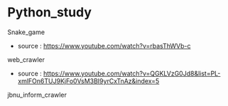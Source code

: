 # Python_study

Snake_game
 - source : https://www.youtube.com/watch?v=rbasThWVb-c

web_crawler
 - source : https://www.youtube.com/watch?v=QGKLVzG0Jd8&list=PL-xmlFOn6TUJ9KjFo0VsM3BI9yrCxTnAz&index=5

jbnu_inform_crawler
